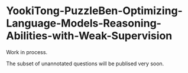 # YookiTong-PuzzleBen-Optimizing-Language-Models-Reasoning-Abilities-with-Weak-Supervision

Work in process. 

The subset of unannotated questions will be publised very soon. 

